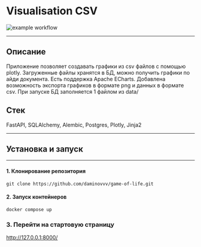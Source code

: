 # Visualisation CSV

![example workflow](https://github.com/daminovvv/visualisation_csv/actions/workflows/main.yml/badge.svg)

---
## Описание
Приложение позволяет создавать графики из csv файлов с помощью plotly. Загруженные файлы хранятся в БД, можно получить графики по айди документа. 
Есть поддержка Apache ECharts. Добавлена возможность экспорта графиков в формате png и данных в формате csv.
При запуске БД заполняется 1 файлом из data/

## Стек
FastAPI, SQLAlchemy, Alembic, Postgres, Plotly, Jinja2

---
## Установка и запуск

---

#### 1. Клонирование репозитория
```
git clone https://github.com/daminovvv/game-of-life.git
```


#### 2. Запуск контейнеров
```
docker compose up
```

### 3. Перейти на стартовую страницу

http://127.0.0.1:8000/

